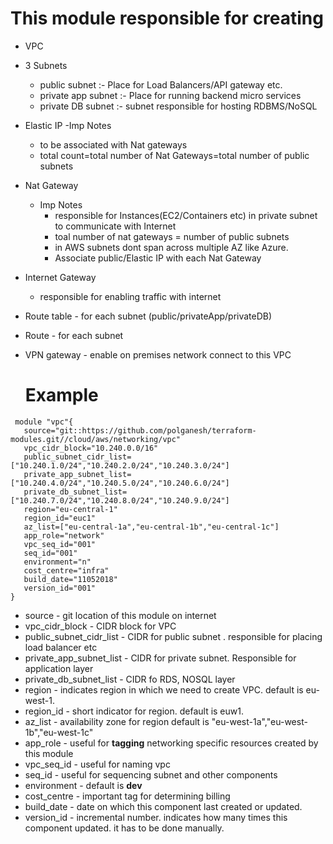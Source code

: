 # This module responsible for creating
- VPC
- 3 Subnets
  - public subnet      :- Place for Load Balancers/API gateway etc.
  - private app subnet :- Place for running backend micro services
  - private DB subnet :- subnet responsible for hosting RDBMS/NoSQL
- Elastic IP 
  -Imp Notes
   - to be associated with Nat gateways
   - total count=total number of Nat Gateways=total number of public subnets
- Nat Gateway
  - Imp Notes
    - responsible for Instances(EC2/Containers etc) in private subnet to communicate with Internet
    - toal number of nat gateways = number of public subnets
    - in AWS subnets dont span across multiple AZ like Azure.
    - Associate public/Elastic IP with each Nat Gateway
- Internet Gateway
  - responsible for enabling traffic with internet
- Route table - for each subnet (public/privateApp/privateDB)
- Route - for each subnet
- VPN gateway - enable on premises network connect to this VPC 


  # Example
 
 ```
  module "vpc"{
	source="git::https://github.com/polganesh/terraform-modules.git//cloud/aws/networking/vpc"
	vpc_cidr_block="10.240.0.0/16"
	public_subnet_cidr_list=["10.240.1.0/24","10.240.2.0/24","10.240.3.0/24"]
	private_app_subnet_list=["10.240.4.0/24","10.240.5.0/24","10.240.6.0/24"]
	private_db_subnet_list=["10.240.7.0/24","10.240.8.0/24","10.240.9.0/24"]
	region="eu-central-1"
	region_id="euc1"
	az_list=["eu-central-1a","eu-central-1b","eu-central-1c"]
	app_role="network"
	vpc_seq_id="001"
	seq_id="001"
	environment="n"
	cost_centre="infra"
	build_date="11052018"
	version_id="001"
}
```

- source - git location of this module on internet
- vpc_cidr_block - CIDR block for VPC
- public_subnet_cidr_list - CIDR for public subnet . responsible for placing load balancer etc
- private_app_subnet_list - CIDR for private subnet. Responsible for application layer
- private_db_subnet_list  - CIDR fo RDS, NOSQL layer
- region - indicates region in which we need to create VPC. default is eu-west-1.
- region_id - short indicator for region. default is euw1.
- az_list - availability zone for region default is  "eu-west-1a","eu-west-1b","eu-west-1c"
- app_role - useful for __tagging__ networking specific resources created by this module
- vpc_seq_id - useful for naming vpc
- seq_id  - useful for sequencing subnet and other components
- environment - default is __dev__
- cost_centre - important tag for determining billing
- build_date - date on which this component last created or updated.
- version_id - incremental number. indicates how many times this component updated. it has to be done manually.


  
